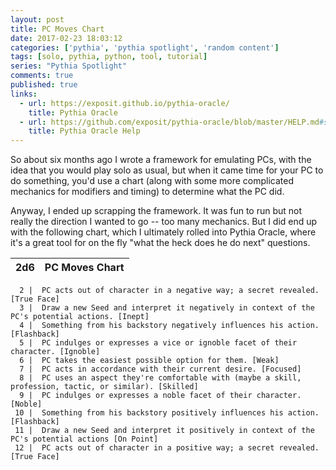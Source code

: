 ```yaml
---
layout: post
title: PC Moves Chart
date: 2017-02-23 18:03:12
categories: ['pythia', 'pythia spotlight', 'random content']
tags: [solo, pythia, python, tool, tutorial]
series: "Pythia Spotlight"
comments: true
published: true
links:
  - url: https://exposit.github.io/pythia-oracle/
    title: Pythia Oracle
  - url: https://github.com/exposit/pythia-oracle/blob/master/HELP.md#secrets--triggers
    title: Pythia Oracle Help
---
```


So about six months ago I wrote a framework for emulating PCs, with the idea that you would play solo as usual, but when it came time for your PC to do something, you'd use a chart (along with some more complicated mechanics for modifiers and timing) to determine what the PC did.

Anyway, I ended up scrapping the framework. It was fun to run but not really the direction I wanted to go -- too many mechanics. But I did end up with the following chart, which I ultimately rolled into Pythia Oracle, where it's a great tool for on the fly "what the heck does he do next" questions.

| 2d6 | PC Moves Chart |
| --- | -------------- |

      2 |  PC acts out of character in a negative way; a secret revealed. [True Face]
      3 |  Draw a new Seed and interpret it negatively in context of the PC's potential actions. [Inept]
      4 |  Something from his backstory negatively influences his action. [Flashback]
      5 |  PC indulges or expresses a vice or ignoble facet of their character. [Ignoble]
      6 |  PC takes the easiest possible option for them. [Weak]
      7 |  PC acts in accordance with their current desire. [Focused]
      8 |  PC uses an aspect they're comfortable with (maybe a skill, profession, tactic, or similar). [Skilled]
      9 |  PC indulges or expresses a noble facet of their character. [Noble]
     10 |  Something from his backstory positively influences his action. [Flashback]
     11 |  Draw a new Seed and interpret it positively in context of the PC's potential actions [On Point]
     12 |  PC acts out of character in a positive way; a secret revealed. [True Face]
